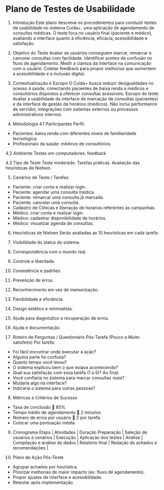 # Plano de Testes de Usabilidade

1.	Introdução
Este plano descreve os procedimentos para conduzir testes de usabilidade no sistema Cuida+, uma aplicação de agendamento de consultas médicas. O teste foca no usuário final (paciente e médico), avaliando a interface quanto à eficiência, eficácia, acessibilidade e satisfação.

2.	Objetivo do Teste
Avaliar se usuários conseguem marcar, remarcar e cancelar consultas com facilidade. Identificar pontos de confusão no fluxo de agendamento.
Medir a clareza da interface na comunicação com o usuário.
Coletar feedback para propor melhorias que aumentem a acessibilidade e a inclusão digital.

3.	Contextualização e Escopo
O Cuida+ busca reduzir desigualdades no acesso à saúde, conectando pacientes de baixa renda a médicos e consultórios dispostos a oferecer consultas acessíveis.
Escopo do teste: Avaliar a usabilidade da interface de marcação de consultas (pacientes) e da interface de gestão de horários (médicos).
Não inclui performance de servidor, integrações com sistemas externos ou processos administrativos internos.
4.	Metodologia
4.1	Participantes
Perfil:
-	Pacientes: baixa renda com diferentes níveis de familiaridade tecnológica.
-	Profissionais da saúde: médicos de consultórios.

4.2	Ambiente 
Testes em computadores. feedback

4.3	Tipo de Teste
Teste moderado.
Tarefas práticas.
Avaliação das heurísticas de Nielsen.

5.	Cenários de Teste / Tarefas
-	Paciente: criar conta e realizar login.
-	Paciente: agendar uma consulta médica.
-	Paciente: remarcar uma consulta já marcada.
-	Paciente: cancelar uma consulta.
-	Cadastro de Clínicas e liberação de horários referentes as campanhas.
-	Médico: criar conta e realizar login.
-	Médico: cadastrar disponibilidade de horários.
-	Médico: visualizar agenda de consultas.

6.	Heurísticas de Nielsen
Serão avaliadas as 10 heurísticas em cada tarefa:
1.	Visibilidade do status do sistema.
2.	Correspondência com o mundo real.
3.	Controle e liberdade.
4.	Consistência e padrões.
5.	Prevenção de erros.
6.	Reconhecimento em vez de memorização.
7.	Flexibilidade e eficiência.
8.	Design estético e minimalista.
9.	Ajuda para diagnóstico e recuperação de erros.
10.	Ajuda e documentação.

7.	Roteiro de Perguntas / Questionário Pós-Tarefa (Pouco a Muito satisfeito)
Por tarefa:
-	Foi fácil encontrar onde executar a ação?
-	Alguma parte foi confusa?
-	Quanto tempo você levou?
-	O sistema explicou bem o que estava acontecendo?
-	Qual sua satisfação com essa tarefa (1 a 5)? Ao final:
-	Você confiaria no sistema para marcar consultas reais?
-	Mudaria algo na interface?
-	Indicaria o sistema para outras pessoas?

8.	Métricas e Critérios de Sucesso
-	Taxa de conclusão   85%.
-	Tempo médio de agendamento  2 minutos.
-	Número de erros por usuário  2 por tarefa.
-	Colocar uma pontuação média 

9.	Cronograma
Etapa | Atividades | Duração
Preparação | Seleção de usuários e cenários | 
Execução | Aplicação dos testes | 
Análise | Compilação e análise de dados | 
Relatório final | Redação de achados e recomendações | 

10.	Plano de Ação Pós-Teste
-	Agrupar achados por heurística.
-	Priorizar melhorias de maior impacto (ex: fluxo de agendamento).
-	Propor ajustes de interface e acessibilidade.
-	Retestar após implementação.
